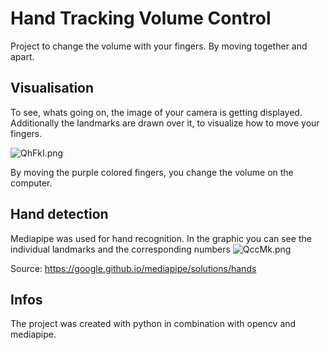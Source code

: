 # Hand Tracking Volume Control
Project to change the volume with your fingers. By moving together and apart.

## Visualisation
To see, whats going on, the image of your camera is getting displayed. Additionally the landmarks are drawn over it, to visualize how to move your fingers.

![QhFkI.png](https://picr.eu/images/2021/04/26/QhFkI.png)

By moving the purple colored fingers, you change the volume on the computer.

## Hand detection
Mediapipe was used for hand recognition. In the graphic you can see the individual landmarks and the corresponding numbers
![QccMk.png](https://picr.eu/images/2021/04/25/QccMk.png)

Source: https://google.github.io/mediapipe/solutions/hands

## Infos
The project was created with python in combination with opencv and mediapipe.
